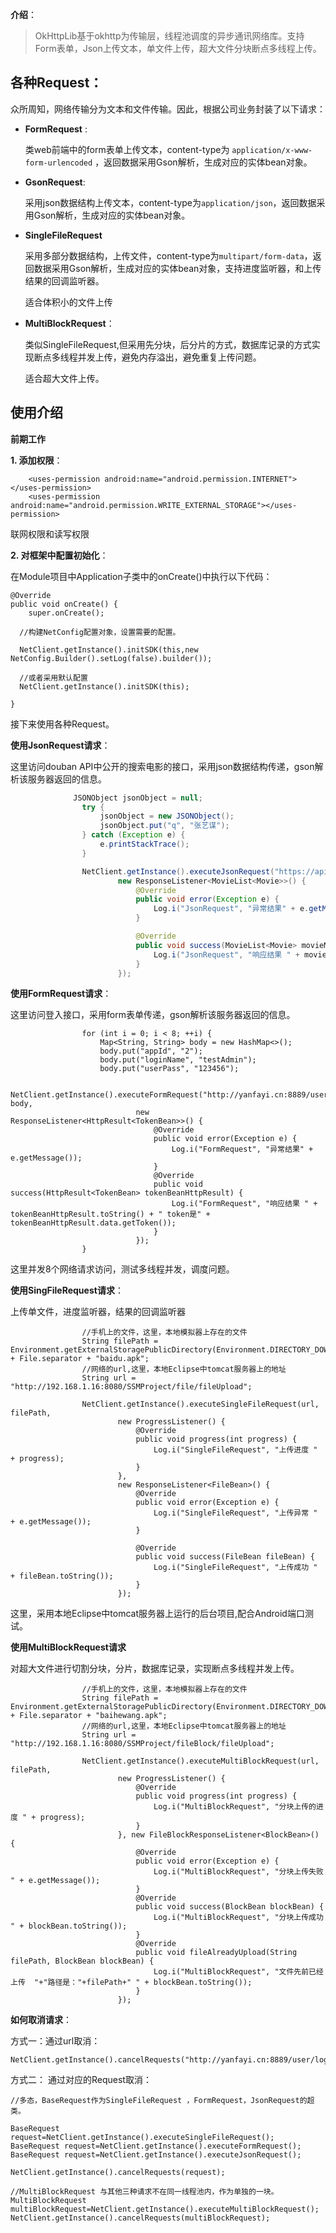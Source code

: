 **介绍**：

> OkHttpLib基于okhttp为传输层，线程池调度的异步通讯网络库。支持Form表单，Json上传文本，单文件上传，超大文件分块断点多线程上传。



**各种Request**：
---

众所周知，网络传输分为文本和文件传输。因此，根据公司业务封装了以下请求：

- **FormRequest** :
 
    类web前端中的form表单上传文本，content-type为 `application/x-www-form-urlencoded`   ，返回数据采用Gson解析，生成对应的实体bean对象。

- **GsonRequest**:
  
    采用json数据结构上传文本，content-type为`application/json`，返回数据采用Gson解析，生成对应的实体bean对象。

- **SingleFileRequest**

    采用多部分数据结构，上传文件，content-type为`multipart/form-data`，返回数据采用Gson解析，生成对应的实体bean对象，支持进度监听器，和上传结果的回调监听器。
  
    适合体积小的文件上传
  
- **MultiBlockRequest**：

     类似SingleFileRequest,但采用先分块，后分片的方式，数据库记录的方式实现断点多线程并发上传，避免内存溢出，避免重复上传问题。
  
     适合超大文件上传。
  
**使用介绍**
---

**前期工作**

**1. 添加权限**：
```
    <uses-permission android:name="android.permission.INTERNET"></uses-permission>
    <uses-permission android:name="android.permission.WRITE_EXTERNAL_STORAGE"></uses-permission>
```
联网权限和读写权限

**2. 对框架中配置初始化**：

在Module项目中Application子类中的onCreate()中执行以下代码：
```
@Override
public void onCreate() {
    super.onCreate();
  
  //构建NetConfig配置对象，设置需要的配置。
  
  NetClient.getInstance().initSDK(this,new NetConfig.Builder().setLog(false).builder());
 
  //或者采用默认配置
  NetClient.getInstance().initSDK(this);
        
}
```
接下来使用各种Request。

**使用JsonRequest请求**：

这里访问douban API中公开的搜索电影的接口，采用json数据结构传递，gson解析该服务器返回的信息。

```JAVA
              JSONObject jsonObject = null;
                try {
                    jsonObject = new JSONObject();
                    jsonObject.put("q", "张艺谋");
                } catch (Exception e) {
                    e.printStackTrace();
                }

                NetClient.getInstance().executeJsonRequest("https://api.douban.com/v2/movie/search", jsonObject,
                        new ResponseListener<MovieList<Movie>>() {
                            @Override
                            public void error(Exception e) {
                                Log.i("JsonRequest", "异常结果" + e.getMessage());
                            }

                            @Override
                            public void success(MovieList<Movie> movieMovieList) {
                                Log.i("JsonRequest", "响应结果 " + movieMovieList.toString() + " " + movieMovieList.getSubjects().get(0).getTitle());
                            }
                        });


```
**使用FormRequest请求**：

这里访问登入接口，采用form表单传递，gson解析该服务器返回的信息。
```
                for (int i = 0; i < 8; ++i) {
                    Map<String, String> body = new HashMap<>();
                    body.put("appId", "2");
                    body.put("loginName", "testAdmin");
                    body.put("userPass", "123456");

                    NetClient.getInstance().executeFormRequest("http://yanfayi.cn:8889/user/login", body,
                            new ResponseListener<HttpResult<TokenBean>>() {
                                @Override
                                public void error(Exception e) {
                                    Log.i("FormRequest", "异常结果" + e.getMessage());
                                }
                                @Override
                                public void success(HttpResult<TokenBean> tokenBeanHttpResult) {
                                    Log.i("FormRequest", "响应结果 " + tokenBeanHttpResult.toString() + " token是" + tokenBeanHttpResult.data.getToken());
                                }
                            });
                }

```
这里并发8个网络请求访问，测试多线程并发，调度问题。

**使用SingFileRequest请求**：

上传单文件，进度监听器，结果的回调监听器

```
                //手机上的文件，这里，本地模拟器上存在的文件
                String filePath = Environment.getExternalStoragePublicDirectory(Environment.DIRECTORY_DOWNLOADS) + File.separator + "baidu.apk";
                //网络的url,这里，本地Eclipse中tomcat服务器上的地址
                String url = "http://192.168.1.16:8080/SSMProject/file/fileUpload";

                NetClient.getInstance().executeSingleFileRequest(url, filePath,
                        new ProgressListener() {
                            @Override
                            public void progress(int progress) {
                                Log.i("SingleFileRequest", "上传进度 " + progress);
                            }
                        },
                        new ResponseListener<FileBean>() {
                            @Override
                            public void error(Exception e) {
                                Log.i("SingleFileRequest", "上传异常 " + e.getMessage());
                            }

                            @Override
                            public void success(FileBean fileBean) {
                                Log.i("SingleFileRequest", "上传成功 " + fileBean.toString());
                            }
                        });

```
这里，采用本地Eclipse中tomcat服务器上运行的后台项目,配合Android端口测试。


**使用MultiBlockRequest请求**

对超大文件进行切割分块，分片，数据库记录，实现断点多线程并发上传。

```
                //手机上的文件，这里，本地模拟器上存在的文件
                String filePath = Environment.getExternalStoragePublicDirectory(Environment.DIRECTORY_DOWNLOADS) + File.separator + "baihewang.apk";
                //网络的url,这里，本地Eclipse中tomcat服务器上的地址
                String url = "http://192.168.1.16:8080/SSMProject/fileBlock/fileUpload";

                NetClient.getInstance().executeMultiBlockRequest(url, filePath,
                        new ProgressListener() {
                            @Override
                            public void progress(int progress) {
                                Log.i("MultiBlockRequest", "分块上传的进度 " + progress);
                            }
                        }, new FileBlockResponseListener<BlockBean>() {
                            @Override
                            public void error(Exception e) {
                                Log.i("MultiBlockRequest", "分块上传失败 " + e.getMessage());
                            }
                            @Override
                            public void success(BlockBean blockBean) {
                                Log.i("MultiBlockRequest", "分块上传成功 " + blockBean.toString());
                            }
                            @Override
                            public void fileAlreadyUpload(String filePath, BlockBean blockBean) {
                                Log.i("MultiBlockRequest", "文件先前已经上传  "+"路径是："+filePath+" " + blockBean.toString());
                            }
                        });

```

**如何取消请求**：

方式一：通过url取消：

```
NetClient.getInstance().cancelRequests("http://yanfayi.cn:8889/user/login")
```
方式二： 通过对应的Request取消：
```
//多态，BaseRequest作为SingleFileRequest ，FormRequest，JsonRequest的超类。

BaseRequest request=NetClient.getInstance().executeSingleFileRequest();
BaseRequest request=NetClient.getInstance().executeFormRequest();   
BaseRequest request=NetClient.getInstance().executeJsonRequest(); 

NetClient.getInstance().cancelRequests(request);

//MultiBlockRequest 与其他三种请求不在同一线程池内，作为单独的一块。
MultiBlockRequest multiBlockRequest=NetClient.getInstance().executeMultiBlockRequest();
NetClient.getInstance().cancelRequests(multiBlockRequest);

```

